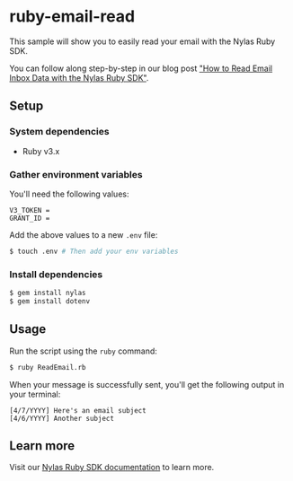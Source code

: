 # ruby-email-read

This sample will show you to easily read your email with the Nylas Ruby SDK.

You can follow along step-by-step in our blog post ["How to Read Email Inbox Data with the Nylas Ruby SDK"](https://www.nylas.com/blog/how-to-read-email-inbox-data-with-nylas-ruby-sdk/).

## Setup

### System dependencies

- Ruby v3.x

### Gather environment variables

You'll need the following values:

```text
V3_TOKEN =
GRANT_ID =
```

Add the above values to a new `.env` file:

```bash
$ touch .env # Then add your env variables
```

### Install dependencies

```bash
$ gem install nylas
$ gem install dotenv
```

## Usage

Run the script using the `ruby` command:

```bash
$ ruby ReadEmail.rb
```

When your message is successfully sent, you'll get the following output in your terminal:

```text
[4/7/YYYY] Here's an email subject
[4/6/YYYY] Another subject
```

## Learn more

Visit our [Nylas Ruby SDK documentation](https://developer.nylas.com/docs/developer-tools/sdk/ruby-sdk/) to learn more.
